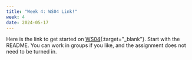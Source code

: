 ```yaml
---
title: "Week 4: WS04 Link!"
week: 4
date: 2024-05-17
---
```


<!-- <a href="" target="_blank">link</a> -->
<!-- <a href="https://tudelft-citg.github.io/HOS-prob-design/unlisted/assignment.html" target="_blank">Start HW 1</a> -->

Here is the link to get started on [WS04](https://classroom.github.com/a/fDKbZqwI){:target="_blank"}. Start with the README. You can work in groups if you like, and the assignment does not need to be turned in.